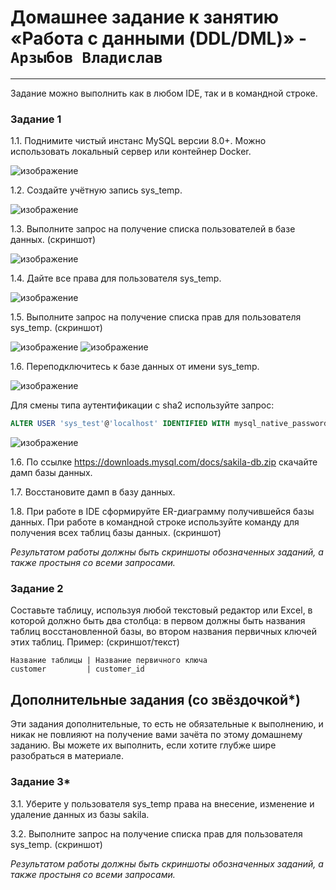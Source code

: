 # Домашнее задание к занятию «Работа с данными (DDL/DML)» - `Арзыбов Владислав`


---

Задание можно выполнить как в любом IDE, так и в командной строке.

### Задание 1
1.1. Поднимите чистый инстанс MySQL версии 8.0+. Можно использовать локальный сервер или контейнер Docker.

![изображение](https://github.com/user-attachments/assets/1ce73b67-06d8-46f2-9ff5-21a8fc464b10)

1.2. Создайте учётную запись sys_temp. 

![изображение](https://github.com/user-attachments/assets/3746fbe5-9e4c-4cce-b6c2-5838d1c920a1)

1.3. Выполните запрос на получение списка пользователей в базе данных. (скриншот)

![изображение](https://github.com/user-attachments/assets/4f858a09-7369-44e0-80a4-71dc8c2321c7)

1.4. Дайте все права для пользователя sys_temp. 

![изображение](https://github.com/user-attachments/assets/3c399272-228a-44a7-a1c4-36b6234d985c)

1.5. Выполните запрос на получение списка прав для пользователя sys_temp. (скриншот)

![изображение](https://github.com/user-attachments/assets/b92e8e51-788a-4185-a192-13979fb5e002)
![изображение](https://github.com/user-attachments/assets/09bb91e8-22ae-404e-8fbc-66f108c6717d)

1.6. Переподключитесь к базе данных от имени sys_temp.

![изображение](https://github.com/user-attachments/assets/2839463e-1e5d-451a-b965-20aa070e44e1)

Для смены типа аутентификации с sha2 используйте запрос: 
```sql
ALTER USER 'sys_test'@'localhost' IDENTIFIED WITH mysql_native_password BY 'password';
```

![изображение](https://github.com/user-attachments/assets/8c44e075-5e10-425b-a29f-86bc2cf54aac)

1.6. По ссылке https://downloads.mysql.com/docs/sakila-db.zip скачайте дамп базы данных.

1.7. Восстановите дамп в базу данных.

1.8. При работе в IDE сформируйте ER-диаграмму получившейся базы данных. При работе в командной строке используйте команду для получения всех таблиц базы данных. (скриншот)

*Результатом работы должны быть скриншоты обозначенных заданий, а также простыня со всеми запросами.*


### Задание 2
Составьте таблицу, используя любой текстовый редактор или Excel, в которой должно быть два столбца: в первом должны быть названия таблиц восстановленной базы, во втором названия первичных ключей этих таблиц. Пример: (скриншот/текст)
```
Название таблицы | Название первичного ключа
customer         | customer_id
```


## Дополнительные задания (со звёздочкой*)
Эти задания дополнительные, то есть не обязательные к выполнению, и никак не повлияют на получение вами зачёта по этому домашнему заданию. Вы можете их выполнить, если хотите глубже шире разобраться в материале.

### Задание 3*
3.1. Уберите у пользователя sys_temp права на внесение, изменение и удаление данных из базы sakila.

3.2. Выполните запрос на получение списка прав для пользователя sys_temp. (скриншот)

*Результатом работы должны быть скриншоты обозначенных заданий, а также простыня со всеми запросами.*
